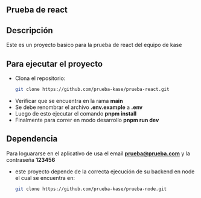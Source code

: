 ## Prueba de react

## Descripción
Este es un proyecto basico para la prueba de react del equipo de kase

## Para ejecutar el proyecto
- Clona el repositorio:
   ```bash
   git clone https://github.com/prueba-kase/prueba-react.git
- Verificar que se encuentra en la rama **main** 
- Se debe renombrar el archivo **.env.example** a **.env**
- Luego de esto ejecutar el comando **pnpm install**
- Finalmente para correr en modo desarrollo **pnpm run dev**


## Dependencia
Para loguararse en el aplicativo de usa el email **prueba@prueba.com** y la contraseña **123456**

- este proyecto depende de la correcta ejecución de su backend en node el cual se encuentra en:
   ```bash
   git clone https://github.com/prueba-kase/prueba-node.git

 


